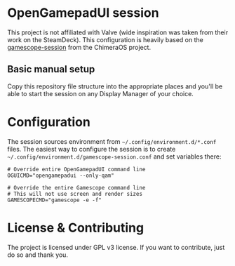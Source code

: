 # OpenGamepadUI session

This project is not affiliated with Valve (wide inspiration was taken from
their work on the SteamDeck). This configuration is heavily based on
the [gamescope-session](https://raw.githubusercontent.com/ChimeraOS/gamescope-session)
from the ChimeraOS project.

## Basic manual setup

Copy this repository file structure into the appropriate places and you'll be
able to start the session on any Display Manager of your choice.

# Configuration

The session sources environment from `~/.config/environment.d/*.conf` files.
The easiest way to configure the session is to create `~/.config/environment.d/gamescope-session.conf`
and set variables there:

```
# Override entire OpenGamepadUI command line
OGUICMD="opengamepadui --only-qam"

# Override the entire Gamescope command line
# This will not use screen and render sizes
GAMESCOPECMD="gamescope -e -f"
```

# License & Contributing

The project is licensed under GPL v3 license. If you want to contribute,
just do so and thank you.
